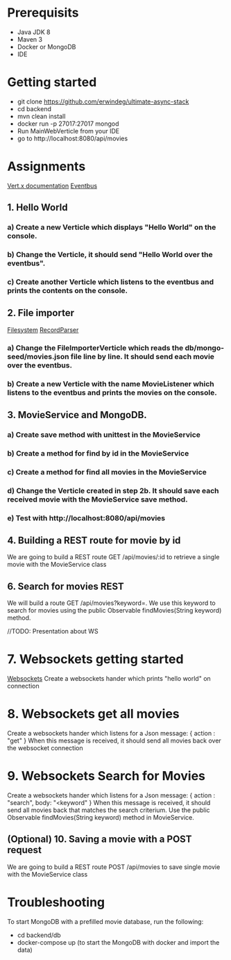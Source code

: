 # Prerequisits
* Java JDK 8
* Maven 3
* Docker or MongoDB
* IDE

# Getting started
* git clone https://github.com/erwindeg/ultimate-async-stack
* cd backend
* mvn clean install
* docker run -p 27017:27017 mongod
* Run MainWebVerticle from your IDE
* go to http://localhost:8080/api/movies

# Assignments
[Vert.x documentation](http://vertx.io/docs/vertx-core/java/)
[Eventbus](http://vertx.io/docs/vertx-core/java/#event_bus)
## 1. Hello World
### a) Create a new Verticle which displays "Hello World" on the console.
### b) Change the Verticle, it should send "Hello World over the eventbus".
### c) Create another Verticle which listens to the eventbus and prints the contents on the console.


## 2. File importer
[Filesystem](http://vertx.io/docs/vertx-core/java/#_using_the_file_system_with_vert_x)
[RecordParser](http://vertx.io/docs/apidocs/io/vertx/core/parsetools/RecordParser.html)
### a) Change the FileImporterVerticle which reads the db/mongo-seed/movies.json file line by line. It should send each movie over the eventbus.
### b) Create a new Verticle with the name MovieListener which listens to the eventbus and prints the movies on the console.

## 3. MovieService and MongoDB.
### a) Create save method with unittest in the MovieService
### b) Create a method for find by id  in the MovieService
### c) Create a method for find all movies in the MovieService
### d) Change the Verticle created in step 2b. It should save each received movie with the MovieService save method.
### e) Test with http://localhost:8080/api/movies

## 4. Building a REST route for movie by id
We are going to build a REST route GET /api/movies/:id to retrieve a single movie with the MovieService class

## 6. Search for movies REST
We will build a route GET /api/movies?keyword=<keyword>. We use this keyword to search for movies using the public Observable<JsonObject> findMovies(String keyword) method.

//TODO: Presentation about WS

# 7. Websockets getting started
[Websockets](http://vertx.io/docs/vertx-core/java/#_websockets)
Create a websockets hander which prints "hello world" on connection

# 8. Websockets get all movies
Create a websockets hander which listens for a Json message:
{
  action : "get"
}
When this message is received, it should send all movies back over the websocket connection


# 9. Websockets Search for Movies
Create a websockets hander which listens for a Json message:
{
  action : "search",
  body: "<keyword"
}
When this message is received, it should send all movies back that matches the search criterium. Use the public Observable<JsonObject> findMovies(String keyword) method in MovieService.


## (Optional) 10. Saving a movie with a POST request
We are going to build a REST route POST /api/movies to save single movie with the MovieService class


# Troubleshooting

To start MongoDB with a prefilled movie database, run the following:
* cd backend/db
* docker-compose up (to start the MongoDB with docker and import the data)
